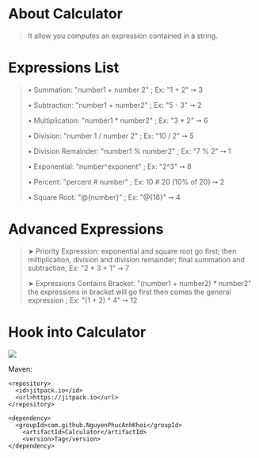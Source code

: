 # About Calculator
> It allow you computes an expression contained in a string.
# Expressions List
> • Summation: "number1 + number 2" ; Ex: "1 + 2" ➙ 3
> 
> • Subtraction: "number1 + number2" ; Ex: "5 - 3" ➙ 2
> 
> • Multiplication: "number1 * number2" ; Ex: "3 * 2" ➙ 6
> 
> • Division: "number 1 / number 2" ; Ex: "10 / 2" ➙ 5
> 
> • Division Remainder: "number1 % number2" ; Ex: "7 % 2" ➙ 1
> 
> • Exponential: "number^exponent" ; Ex: "2^3" ➙ 8
> 
> • Percent: "percent # number" ; Ex: 10 # 20 (10% of 20) ➙ 2
>
> • Square Root: "@{number}" ; Ex: "@{16}" ➙ 4
> 
# Advanced Expressions
> ➤ Priority Expression: exponential and square root go first; then miltiplication, division and division remainder; final summation and subtraction; Ex: "2 * 3 + 1" ➙ 7
> 
> ➤ Expressions Contains Bracket: "(number1 + number2) * number2" the expressions in bracket will go first then comes the general expression ; Ex: "(1 + 2) * 4" ➙ 12
>
# Hook into Calculator
[![](https://jitpack.io/v/NguyenPhucAnhKhoi/Calculator.svg)](https://jitpack.io/#NguyenPhucAnhKhoi/Calculator)
>
Maven:
```
<repository>
  <id>jitpack.io</id>
  <url>https://jitpack.io</url>
</repository>
```
>
```
<dependency>
  <groupId>com.github.NguyenPhucAnhKhoi</groupId>
	<artifactId>Calculator</artifactId>
	<version>Tag</version>
</dependency>
```
